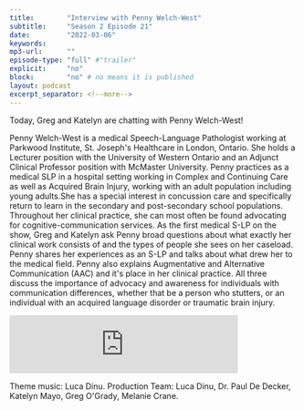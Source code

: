 ```yaml
---
title:        "Interview with Penny Welch-West"
subtitle:     "Season 2 Episode 21"
date:         "2022-03-06"
keywords:
mp3-url:      ""
episode-type: "full" #"trailer"
explicit:     "no"
block:        "no" # no means it is published
layout: podcast
excerpt_separator: <!--more-->
---
```

Today, Greg and Katelyn are chatting with Penny Welch-West!

Penny Welch-West is a medical Speech-Language Pathologist working at Parkwood Institute, St. Joseph's Healthcare in London, Ontario. She holds a Lecturer position with the University of Western Ontario and an Adjunct Clinical Professor position with McMaster University. Penny practices as a medical SLP in a hospital setting working in Complex and Continuing Care as well as Acquired Brain Injury, working with an adult population including young adults.She has a special interest in concussion care and specifically return to learn in the secondary and post-secondary school populations.  Throughout her clinical practice, she can most often be found advocating for cognitive-communication services. As the first medical S-LP on the show, Greg and Katelyn ask Penny broad questions about what exactly her clinical work consists of and the types of people she sees on her caseload. Penny shares her experiences as an S-LP and talks about what drew her to the medical field. Penny also explains Augmentative and Alternative Communication (AAC) and it's place in her clinical practice. All three discuss the importance of advocacy and awareness for individuals with communication differences, whether that be a person who stutters, or an individual with an acquired language disorder or traumatic brain injury.


<iframe src="https://anchor.fm/katelyn-mayo/embed/episodes/Interview-with-Penny-Welch-West-e1faeu5" height="102px" width="400px" frameborder="0" scrolling="no"></iframe>

Theme music: Luca Dinu. Production Team: Luca Dinu, Dr. Paul De Decker, Katelyn Mayo, Greg O'Grady, Melanie Crane.
